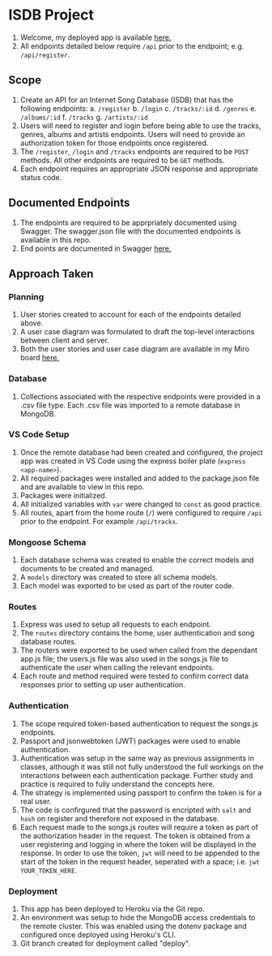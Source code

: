 # ISDB Project

1. Welcome, my deployed app is available [here.](https://neals-isdb-app.herokuapp.com/)
2. All endpoints detailed below require `/api` prior to the endpoint; e.g. `/api/register`.

## Scope
1. Create an API for an Internet Song Database (ISDB) that has the following endpoints:
    a. `/register` 
    b. `/login`
    c. `/tracks/:id`
    d. `/genres`
    e. `/albums/:id`
    f. `/tracks`
    g. `/artists/:id` 
2. Users will need to register and login before being able to use the tracks, genres, albums and artists endpoints. Users will need to provide an authorization token for those endpoints once registered.
3. The `/register`, `/login` and `/tracks` endpoints are required to be `POST` methods. All other endpoints are required to be `GET` methods.
4. Each endpoint requires an appropriate JSON response and appropriate status code.

## Documented Endpoints
1. The endpoints are required to be apprpriately documented using Swagger. The swagger.json file with the documented endpoints is available in this repo.
2. End points are documented in Swagger [here.](https://neals-isdb-app.herokuapp.com/documentation/)

## Approach Taken
### Planning
1. User stories created to account for each of the endpoints detailed above.
2. A user case diagram was formulated to draft the top-level interactions between client and server.
3. Both the user stories and user case diagram are available in my Miro board [here.](https://miro.com/app/board/o9J_lodlUls=/)

### Database
1. Collections associated with the respective endpoints were provided in a .csv file type. Each .csv file was imported to a remote database in MongoDB.

### VS Code Setup
1. Once the remote database had been created and configured, the project app was created in VS Code using the express boiler plate (`express <app-name>`).
2. All required packages were installed and added to the package.json file and are available to view in this repo.
3. Packages were initialized.
4. All initialized variables with `var` were changed to `const` as good practice.
5. All routes, apart from the home route (`/`) were configured to require `/api` prior to the endpoint. For example `/api/tracks`.

### Mongoose Schema
1. Each database schema was created to enable the correct models and documents to be created and managed.
2. A `models` directory was created to store all schema models.
3. Each model was exported to be used as part of the router code.

### Routes
1. Express was used to setup all requests to each endpoint.
2. The `routes` directory contains the home, user authentication and song database routes.
3. The routers were exported to be used when called from the dependant app.js file; the users.js file was also used in the songs.js file to authenticate the user when calling the relevant endpoints.
4. Each route and method required were tested to confirm correct data responses prior to setting up user authentication.

### Authentication
1. The scope required token-based authentication to request the songs.js endpoints.
2. Passport and jsonwebtoken (JWT) packages were used to enable authentication.
3. Authentication was setup in the same way as previous assignments in classes, although it was still not fully understood the full workings on the interactions between each authentication package. Further study and practice is required to fully understand the concepts here.
4. The strategy is implemented using passport to confirm the token is for a real user. 
5. The code is confirgured that the password is encripted with `salt` and `hash` on register and therefore not exposed in the database.
6. Each request made to the songs.js routes will require a token as part of the authorization header in the request. The token is obtained from a user registering and logging in where the token will be displayed in the response. In order to use the token, `jwt` will need to be appended to the start of the token in the request header, seperated with a space; i.e. `jwt YOUR_TOKEN_HERE`.

### Deployment
1. This app has been deployed to Heroku via the Git repo.
2. An environment was setup to hide the MongoDB access credentials to the remote cluster. This was enabled using the dotenv package and configured once deployed using Heroku's CLI.
3. Git branch created for deployment called "deploy".